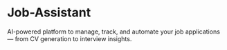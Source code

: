 # Job-Assistant
AI-powered platform to manage, track, and automate your job applications — from CV generation to interview insights.
